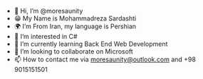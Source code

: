 - 👋 Hi, I’m @moresaunity
- 😁 My Name is Mohammadreza Sardashti
- 🌍 I’m From Iran, my language is Pershian
- 👀 I’m interested in C#
- 🌱 I’m currently learning Back End Web Development
- 💞️ I’m looking to collaborate on Microsoft
- 📫 How to contact me via moresaunity@outlook.com and +98 9015151501

<!---
moresaunity/moresaunity is a ✨ special ✨ repository because its `README.md` (this file) appears on your GitHub profile.
You can click the Preview link to take a look at your changes.
--->
